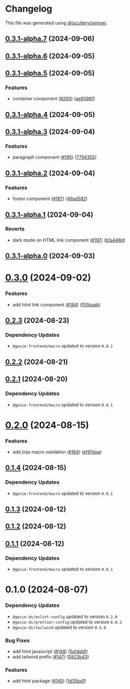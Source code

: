 # Changelog

This file was generated using [@jscutlery/semver](https://github.com/jscutlery/semver).

## [0.3.1-alpha.7](https://github.com/ogcio/govie-ds/compare/@govie-frontend/ds-0.3.1-alpha.6...@govie-frontend/ds-0.3.1-alpha.7) (2024-09-06)



## [0.3.1-alpha.6](https://github.com/ogcio/govie-ds/compare/@govie-frontend/ds-0.3.1-alpha.5...@govie-frontend/ds-0.3.1-alpha.6) (2024-09-05)



## [0.3.1-alpha.5](https://github.com/ogcio/govie-ds/compare/@govie-frontend/ds-0.3.1-alpha.4...@govie-frontend/ds-0.3.1-alpha.5) (2024-09-05)


### Features

* container component ([#200](https://github.com/ogcio/govie-ds/issues/200)) ([ae60961](https://github.com/ogcio/govie-ds/commit/ae60961efb710ada2c9e0e14ac697b7ddeee395b))



## [0.3.1-alpha.4](https://github.com/ogcio/govie-ds/compare/@govie-frontend/ds-0.3.1-alpha.3...@govie-frontend/ds-0.3.1-alpha.4) (2024-09-05)



## [0.3.1-alpha.3](https://github.com/ogcio/govie-ds/compare/@govie-frontend/ds-0.3.1-alpha.2...@govie-frontend/ds-0.3.1-alpha.3) (2024-09-04)


### Features

* paragraph component ([#195](https://github.com/ogcio/govie-ds/issues/195)) ([7794355](https://github.com/ogcio/govie-ds/commit/77943552d36c71de8cd237d64c52537347b0497d))



## [0.3.1-alpha.2](https://github.com/ogcio/govie-ds/compare/@govie-frontend/ds-0.3.1-alpha.1...@govie-frontend/ds-0.3.1-alpha.2) (2024-09-04)


### Features

* footer component ([#187](https://github.com/ogcio/govie-ds/issues/187)) ([49ad582](https://github.com/ogcio/govie-ds/commit/49ad582e9a8492cf5196b7890f783aee0e9516c7))



## [0.3.1-alpha.1](https://github.com/ogcio/govie-ds/compare/@govie-frontend/ds-0.3.1-alpha.0...@govie-frontend/ds-0.3.1-alpha.1) (2024-09-04)


### Reverts

* dark mode on HTML link component ([#197](https://github.com/ogcio/govie-ds/issues/197)) ([b1a448d](https://github.com/ogcio/govie-ds/commit/b1a448d92af7364dfc03f4d771153602f62b9c7e))



## [0.3.1-alpha.0](https://github.com/ogcio/govie-ds/compare/@govie-frontend/ds-0.3.0...@govie-frontend/ds-0.3.1-alpha.0) (2024-09-03)



# [0.3.0](https://github.com/ogcio/govie-ds/compare/@govie-frontend/ds-0.2.3...@govie-frontend/ds-0.3.0) (2024-09-02)


### Features

* add html link component ([#184](https://github.com/ogcio/govie-ds/issues/184)) ([f55baab](https://github.com/ogcio/govie-ds/commit/f55baab2251a493b596406f426c331813808bb6b))



## [0.2.3](https://github.com/ogcio/govie-ds/compare/@govie-frontend/ds-0.2.2...@govie-frontend/ds-0.2.3) (2024-08-23)

### Dependency Updates

* `@govie-frontend/macro` updated to version `0.0.1`


## [0.2.2](https://github.com/ogcio/govie-ds/compare/@govie-frontend/ds-0.2.1...@govie-frontend/ds-0.2.2) (2024-08-21)



## [0.2.1](https://github.com/ogcio/govie-ds/compare/@govie-frontend/ds-0.2.0...@govie-frontend/ds-0.2.1) (2024-08-20)

### Dependency Updates

* `@govie-frontend/macro` updated to version `0.0.1`


# [0.2.0](https://github.com/ogcio/govie-ds/compare/@govie-frontend/ds-0.1.4...@govie-frontend/ds-0.2.0) (2024-08-15)


### Features

* add jinja macro validation ([#164](https://github.com/ogcio/govie-ds/issues/164)) ([ef97dea](https://github.com/ogcio/govie-ds/commit/ef97deac15ec09e362cf0915b7041bf7fbfcef70))



## [0.1.4](https://github.com/ogcio/govie-ds/compare/@govie-frontend/ds-0.1.3...@govie-frontend/ds-0.1.4) (2024-08-15)

### Dependency Updates

* `@govie-frontend/macro` updated to version `0.0.1`


## [0.1.3](https://github.com/ogcio/govie-ds/compare/@govie-frontend/ds-0.1.2...@govie-frontend/ds-0.1.3) (2024-08-12)



## [0.1.2](https://github.com/ogcio/govie-ds/compare/@govie-frontend/ds-0.1.1...@govie-frontend/ds-0.1.2) (2024-08-12)



## [0.1.1](https://github.com/ogcio/govie-ds/compare/@govie-frontend/ds-0.1.0...@govie-frontend/ds-0.1.1) (2024-08-12)

### Dependency Updates

* `@govie-frontend/macro` updated to version `0.0.1`


# 0.1.0 (2024-08-07)

### Dependency Updates

* `@govie-ds/eslint-config` updated to version `0.2.0`
* `@govie-ds/prettier-config` updated to version `0.0.2`
* `@govie-ds/tailwind` updated to version `0.5.0`

### Bug Fixes

* add html javascript ([#148](https://github.com/ogcio/govie-ds/issues/148)) ([5a1dddf](https://github.com/ogcio/govie-ds/commit/5a1dddf48f055f52fd04d8dad2da603d5023aec4))
* add tailwind prefix ([#147](https://github.com/ogcio/govie-ds/issues/147)) ([5923b43](https://github.com/ogcio/govie-ds/commit/5923b43d070c8dcadc83761bfcd1fc723da50d08))


### Features

* add html package ([#145](https://github.com/ogcio/govie-ds/issues/145)) ([1d35bd1](https://github.com/ogcio/govie-ds/commit/1d35bd17900468863403333f77c855e5d92f3458))
